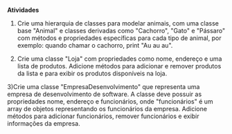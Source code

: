**Atividades**
1) Crie uma hierarquia de classes para modelar animais, com uma classe base "Animal" e classes derivadas como "Cachorro", "Gato" e "Pássaro" com métodos e propriedades específicas para cada tipo de animal, por exemplo: quando chamar o cachorro, print "Au au au".

2) Crie uma classe "Loja" com propriedades como nome, endereço e uma lista de produtos. Adicione métodos para adicionar e remover produtos da lista e para exibir os produtos disponíveis na loja.

3)Crie uma classe "EmpresaDesenvolvimento" que representa uma empresa de desenvolvimento de software. A classe deve possuir as propriedades nome, endereço e funcionários, onde "funcionários" é um array de objetos representando os funcionários da empresa. Adicione métodos para adicionar funcionários, remover funcionários e exibir informações da empresa.
